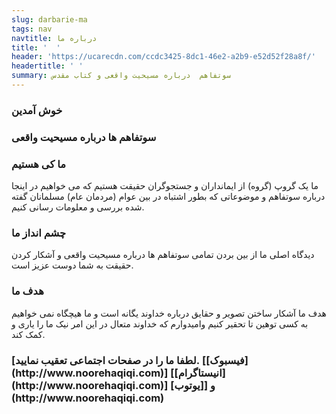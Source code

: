 ```yaml
---
slug: darbarie-ma
tags: nav
navtitle: درباره ما
title: '  '
header: 'https://ucarecdn.com/ccdc3425-8dc1-46e2-a2b9-e52d52f28a8f/'
headertitle: ' '
summary: سوتفاهم  درباره مسیحیت واقعی و کتاب مقدس
---
```

<h3 class="farsi" > خوش آمدین  </h3>  

<h3 class="farsi" >سوتفاهم ها درباره مسیحیت واقعی  </h3>  

<h3 class="farsi" >ما کی هستیم</h3>  

<p class="farsi">ما یک گروپ (گروه) از ایمانداران و جستجوگران حقیقت هستیم که می خواهیم در اینجا درباره سوتفاهم و موضوعاتی که بطور اشتباه در بین عوام (مردمان عام) مسلمانان گفته شده بررسی و معلومات رسانی کنیم. </p> 

<h3 class="farsi" >چشم انداز ما</h3>  

<p class="farsi">دیدگاه اصلی ما از بین بردن تمامی سوتفاهم ها درباره مسیحیت واقعی و آشکار کردن حقیقت به شما دوست عزیز است.</p> 

<h3 class="farsi" >هدف ما</h3>  

<p class="farsi">هدف ما آشکار ساختن تصویر و حقایق درباره خداوند یگانه است و ما هیچگاه نمی خواهیم به کسی توهین تا تحقیر کنیم وامیدوارم که خداوند متعال در این امر نیک ما را یاری و کمک کند. </p> 

<h3 class="farsi" >[لطفا ما را در صفحات اجتماعی تعقیب نمایید. [[فیسبوک](http://www.noorehaqiqi.com)] [[انیستاگرام](http://www.noorehaqiqi.com)] و [[یوتوب](http://www.noorehaqiqi.com)</h3>
